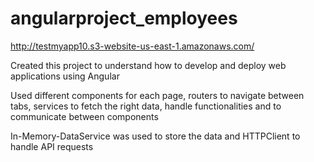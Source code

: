 # angularproject_employees

http://testmyapp10.s3-website-us-east-1.amazonaws.com/

Created this project to understand how to develop and deploy web applications using Angular

Used different components for each page, routers to navigate between tabs, services to fetch the right data, handle functionalities and to communicate between components

In-Memory-DataService was used to store the data and HTTPClient to handle API requests
